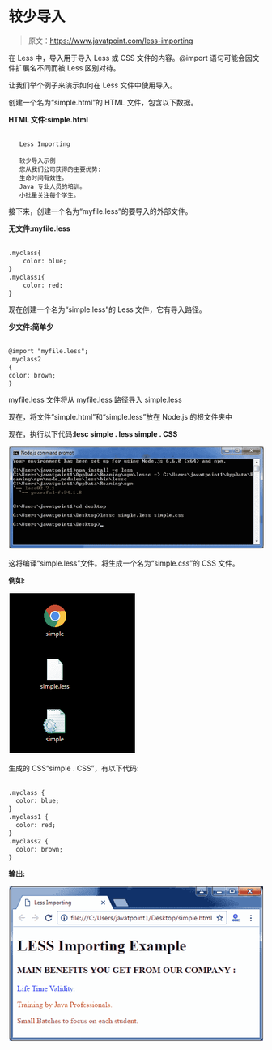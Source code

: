 # 较少导入

> 原文：<https://www.javatpoint.com/less-importing>

在 Less 中，导入用于导入 Less 或 CSS 文件的内容。@import 语句可能会因文件扩展名不同而被 Less 区别对待。

让我们举个例子来演示如何在 Less 文件中使用导入。

创建一个名为“simple.html”的 HTML 文件，包含以下数据。

**HTML 文件:simple.html**

```

   Less Importing

   较少导入示例
   您从我们公司获得的主要优势:
   生命时间有效性。
   Java 专业人员的培训。
   小批量关注每个学生。

```

接下来，创建一个名为“myfile.less”的要导入的外部文件。

**无文件:myfile.less**

```

.myclass{
    color: blue;
}
.myclass1{
    color: red;
} 

```

现在创建一个名为“simple.less”的 Less 文件，它有导入路径。

**少文件:简单少**

```

@import "myfile.less";
.myclass2
{
color: brown;
}

```

myfile.less 文件将从 myfile.less 路径导入 simple.less

现在，将文件“simple.html”和“simple.less”放在 Node.js 的根文件夹中

现在，执行以下代码:**lesc simple . less simple . CSS**

![Less Less importing1](img/3d91f71707252e1f4dc71600bc9845e3.png)

这将编译“simple.less”文件。将生成一个名为“simple.css”的 CSS 文件。

**例如:**

![Less Less importing2](img/cdb8aef351141ac530aac65b9c71f7a3.png)

生成的 CSS“simple . CSS”，有以下代码:

```

.myclass {
  color: blue;
}
.myclass1 {
  color: red;
}
.myclass2 {
  color: brown;
}

```

**输出:**

![Less Less importing3](img/82b9110b23e1a0cd7ab1ee5d86f8a597.png)